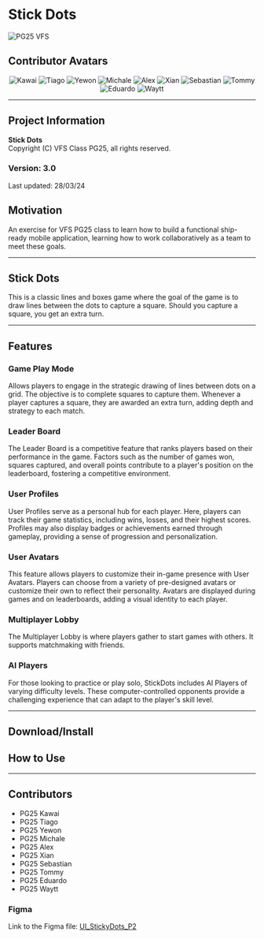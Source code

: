 # Stick Dots

![PG25 VFS](https://github.com/AmirJahan/StickDots/assets/144267739/b79e403e-481b-4c33-afb2-d378986c6d0c)

## Contributor Avatars
<p align="center">
  <img src="https://via.placeholder.com/50" alt="Kawai" title="PG25 Kawai">
  <img src="https://via.placeholder.com/50" alt="Tiago" title="PG25 Tiago">
  <img src="https://via.placeholder.com/50" alt="Yewon" title="PG25 Yewon">
  <img src="https://via.placeholder.com/50" alt="Michale" title="PG25 Michale">
  <img src="https://via.placeholder.com/50" alt="Alex" title="PG25 Alex">
  <img src="https://via.placeholder.com/50" alt="Xian" title="PG25 Xian">
  <img src="https://via.placeholder.com/50" alt="Sebastian" title="PG25 Sebastian">
  <img src="https://via.placeholder.com/50" alt="Tommy" title="PG25 Tommy">
  <img src="https://via.placeholder.com/50" alt="Eduardo" title="PG25 Eduardo">
  <img src="https://via.placeholder.com/50" alt="Waytt" title="PG25 Waytt">
</p>

---------------------------------------

## Project Information
**Stick Dots**  
Copyright (C) VFS Class PG25, all rights reserved.

### Version: 3.0  
Last updated: 28/03/24

## Motivation
An exercise for VFS PG25 class to learn how to build a functional ship-ready mobile application, learning how to work collaboratively as a team to meet these goals.

---------------------------------------

## Stick Dots
This is a classic lines and boxes game where the goal of the game is to draw lines between the dots to capture a square. Should you capture a square, you get an extra turn.

---------------------------------------

## Features

### Game Play Mode
Allows players to engage in the strategic drawing of lines between dots on a grid. The objective is to complete squares to capture them. Whenever a player captures a square, they are awarded an extra turn, adding depth and strategy to each match.

### Leader Board
The Leader Board is a competitive feature that ranks players based on their performance in the game. Factors such as the number of games won, squares captured, and overall points contribute to a player's position on the leaderboard, fostering a competitive environment.

### User Profiles
User Profiles serve as a personal hub for each player. Here, players can track their game statistics, including wins, losses, and their highest scores. Profiles may also display badges or achievements earned through gameplay, providing a sense of progression and personalization.

### User Avatars
This feature allows players to customize their in-game presence with User Avatars. Players can choose from a variety of pre-designed avatars or customize their own to reflect their personality. Avatars are displayed during games and on leaderboards, adding a visual identity to each player.

### Multiplayer Lobby
The Multiplayer Lobby is where players gather to start games with others. It supports matchmaking with friends.

### AI Players
For those looking to practice or play solo, StickDots includes AI Players of varying difficulty levels. These computer-controlled opponents provide a challenging experience that can adapt to the player's skill level.

---------------------------------------

## Download/Install
<to be updated>

## How to Use
<to be updated>

---------------------------------------

## Contributors
- PG25 Kawai
- PG25 Tiago
- PG25 Yewon
- PG25 Michale
- PG25 Alex
- PG25 Xian
- PG25 Sebastian
- PG25 Tommy
- PG25 Eduardo
- PG25 Waytt

### Figma
Link to the Figma file: [UI_StickyDots_P2](https://www.figma.com/file/5BnQwmUGuFslWMUXtnEFzi/UI_StickyDots_P2?type=design&node-id=0-1&mode=design&t=rxF1BKk4tvJ7O5UA-0)
